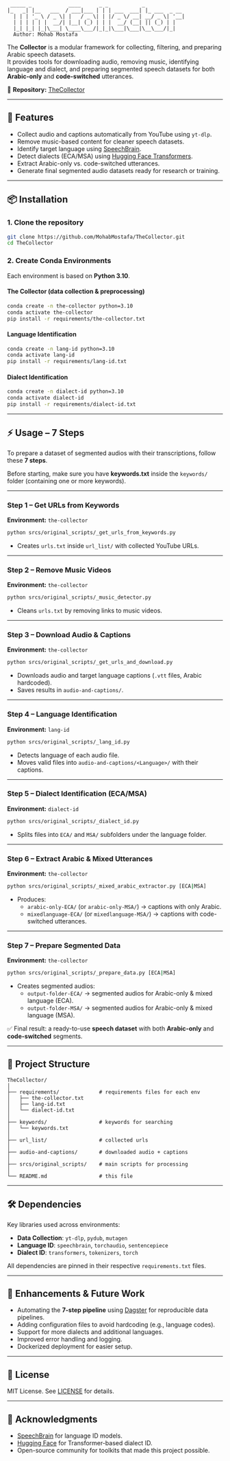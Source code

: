```
 _____ _            ____      _ _           _             
|_   _| |__   ___  / ___|___ | | | ___  ___| |_ ___  _ __ 
  | | | '_ \ / _ \| |   / _ \| | |/ _ \/ __| __/ _ \| '__|
  | | | | | |  __/| |__| (_) | | |  __/ (__| || (_) | |   
  |_| |_| |_|\___| \____\___/|_|_|\___|\___|\__\___/|_|
  Author: Mohab Mostafa
```
The **Collector** is a modular framework for collecting, filtering, and preparing Arabic speech datasets.  
It provides tools for downloading audio, removing music, identifying language and dialect, and preparing segmented speech datasets for both **Arabic-only** and **code-switched** utterances.  

🔗 **Repository:** [TheCollector](https://github.com/MohabMostafa/TheCollector.git)

---

## 🚀 Features
- Collect audio and captions automatically from YouTube using `yt-dlp`.
- Remove music-based content for cleaner speech datasets.
- Identify target language using [SpeechBrain](https://speechbrain.github.io/).
- Detect dialects (ECA/MSA) using [Hugging Face Transformers](https://huggingface.co/transformers/).
- Extract Arabic-only vs. code-switched utterances.
- Generate final segmented audio datasets ready for research or training.

---

## 📦 Installation

### 1. Clone the repository
```bash
git clone https://github.com/MohabMostafa/TheCollector.git
cd TheCollector
```

### 2. Create Conda Environments
Each environment is based on **Python 3.10**.  

#### The Collector (data collection & preprocessing)
```bash
conda create -n the-collector python=3.10
conda activate the-collector
pip install -r requirements/the-collector.txt
```

#### Language Identification
```bash
conda create -n lang-id python=3.10
conda activate lang-id
pip install -r requirements/lang-id.txt
```

#### Dialect Identification
```bash
conda create -n dialect-id python=3.10
conda activate dialect-id
pip install -r requirements/dialect-id.txt
```

---

## ⚡ Usage – 7 Steps

To prepare a dataset of segmented audios with their transcriptions, follow these **7 steps**.  

Before starting, make sure you have **keywords.txt** inside the `keywords/` folder (containing one or more keywords).  

---

### **Step 1 – Get URLs from Keywords**  
**Environment:** `the-collector`  
```bash
python srcs/original_scripts/_get_urls_from_keywords.py
```
- Creates `urls.txt` inside `url_list/` with collected YouTube URLs.

---

### **Step 2 – Remove Music Videos**  
**Environment:** `the-collector`  
```bash
python srcs/original_scripts/_music_detector.py
```
- Cleans `urls.txt` by removing links to music videos.

---

### **Step 3 – Download Audio & Captions**  
**Environment:** `the-collector`  
```bash
python srcs/original_scripts/_get_urls_and_download.py
```
- Downloads audio and target language captions (`.vtt` files, Arabic hardcoded).  
- Saves results in `audio-and-captions/`.

---

### **Step 4 – Language Identification**  
**Environment:** `lang-id`  
```bash
python srcs/original_scripts/_lang_id.py
```
- Detects language of each audio file.  
- Moves valid files into `audio-and-captions/<Language>/` with their captions.

---

### **Step 5 – Dialect Identification (ECA/MSA)**  
**Environment:** `dialect-id`  
```bash
python srcs/original_scripts/_dialect_id.py
```
- Splits files into `ECA/` and `MSA/` subfolders under the language folder.  

---

### **Step 6 – Extract Arabic & Mixed Utterances**  
**Environment:** `the-collector`  
```bash
python srcs/original_scripts/_mixed_arabic_extractor.py [ECA|MSA]
```
- Produces:  
  - `arabic-only-ECA/` (or `arabic-only-MSA/`) → captions with only Arabic.  
  - `mixedlanguage-ECA/` (or `mixedlanguage-MSA/`) → captions with code-switched utterances.  

---

### **Step 7 – Prepare Segmented Data**  
**Environment:** `the-collector`  
```bash
python srcs/original_scripts/_prepare_data.py [ECA|MSA]
```
- Creates segmented audios:  
  - `output-folder-ECA/` → segmented audios for Arabic-only & mixed language (ECA).  
  - `output-folder-MSA/` → segmented audios for Arabic-only & mixed language (MSA).  

✅ Final result: a ready-to-use **speech dataset** with both **Arabic-only** and **code-switched** segments.

---

## 📂 Project Structure
```
TheCollector/
│
├── requirements/             # requirements files for each env
│   ├── the-collector.txt
│   ├── lang-id.txt
│   └── dialect-id.txt
│
├── keywords/                 # keywords for searching
│   └── keywords.txt
│
├── url_list/                 # collected urls
│
├── audio-and-captions/       # downloaded audio + captions
│
├── srcs/original_scripts/    # main scripts for processing
│
└── README.md                 # this file
```

---

## 🛠 Dependencies
Key libraries used across environments:
- **Data Collection**: `yt-dlp`, `pydub`, `mutagen`
- **Language ID**: `speechbrain`, `torchaudio`, `sentencepiece`
- **Dialect ID**: `transformers`, `tokenizers`, `torch`

All dependencies are pinned in their respective `requirements.txt` files.

---

## 🔮 Enhancements & Future Work
- Automating the **7-step pipeline** using [Dagster](https://dagster.io/) for reproducible data pipelines.  
- Adding configuration files to avoid hardcoding (e.g., language codes).  
- Support for more dialects and additional languages.  
- Improved error handling and logging.  
- Dockerized deployment for easier setup.  

---

## 📖 License
MIT License. See [LICENSE](LICENSE) for details.

---

## 🙌 Acknowledgments
- [SpeechBrain](https://speechbrain.github.io/) for language ID models.  
- [Hugging Face](https://huggingface.co/) for Transformer-based dialect ID.  
- Open-source community for toolkits that made this project possible.  

